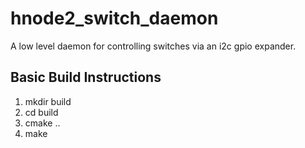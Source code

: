 # hnode2_switch_daemon
A low level daemon for controlling switches via an i2c gpio expander.

Basic Build Instructions
-----------------------
1. mkdir build
2. cd build
3. cmake ..
4. make

